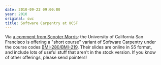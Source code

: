 ```yaml
---
date: 2010-09-23 09:00:00
year: 2010
original: swc
title: Software Carpentry at UCSF
---
```

<p>Via <a href="{{site.baseurl}}/blog/2010/03/software-carpentry-version-4-is-a-go.html">a comment from Scooter Morris</a>: the University of California San Francisco is offering a "short course" variant of Software Carpentry under the course codes <a href="http://www.cgl.ucsf.edu/Outreach/bmi280/">BMI-280/BMI-219</a>. Their slides are online in S5 format, and include lots of useful stuff that aren't in the stock version.  If you know of other offerings, please send pointers!</p>
